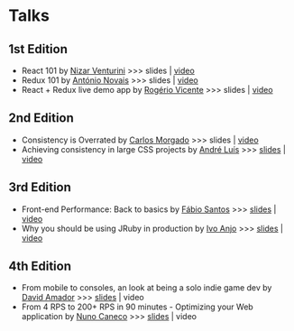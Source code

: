 # Talks

## 1st Edition

- React 101 by [Nizar Venturini](https://github.com/trenpixster) >>> slides | [video](https://www.youtube.com/watch?v=V1BCxDouBNQ)
- Redux 101 by [António Novais](https://github.com/acnovais) >>> slides | [video](https://www.youtube.com/watch?v=i2UfvpR8kVU)
- React + Redux live demo app by [Rogério Vicente](https://github.com/rogeriopvl) >>> slides | [video](https://www.youtube.com/watch?v=1uu6K9L925g)

## 2nd Edition

- Consistency is Overrated by [Carlos Morgado](https://github.com/chbm) >>> slides | [video](https://www.youtube.com/watch?v=cNtr_FFhYqQ)
- Achieving consistency in large CSS projects by [André Luís](https://github.com/andr3) >>> [slides](http://www.slideshare.net/andr3/achieving-consistency-in-large-css-projects-fullstacklx-2) | [video](https://www.youtube.com/watch?v=1_YdO9uGhYY)

## 3rd Edition

- Front-end Performance: Back to basics by [Fábio Santos](https://github.com/fabiosantoscode) >>> [slides](https://perftalk-xygubaauau.now.sh/) | [video](https://www.youtube.com/watch?v=fgUnjlwTzB4)
- Why you should be using JRuby in production by [Ivo Anjo](https://github.com/ivoanjo) >>> [slides](http://slides.com/ianjo/why-you-should-be-using-jruby-in-production) | [video](https://www.youtube.com/watch?v=nz2-_06OWzM)

## 4th Edition

- From mobile to consoles, an look at being a solo indie game dev by [David Amador](https://twitter.com/DJ_Link) >>> [slides](http://slides.com/slides_user987/deck#/) | video
- From 4 RPS to 200+ RPS in 90 minutes - Optimizing your Web application by [Nuno Caneco](https://twitter.com/nunocaneco) >>> [slides](https://www.slideshare.net/ncaneco/fullstack-lx-improving-your-application-performance) | video
